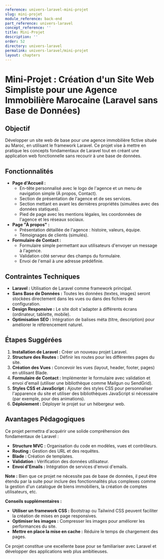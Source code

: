 ```yaml
---
reference: univers-laravel-mini-projet
slug: mini-projet
module_reference: back-end
part_reference: univers-laravel
concept_reference: ''
title: Mini-Projet
description: ''
order: 52
directory: univers-laravel
permalink: univers-laravel/mini-projet
layout: chapters
---
```



# Mini-Projet : Création d'un Site Web Simpliste pour une Agence Immobilière Marocaine (Laravel sans Base de Données)

## Objectif
Développer un site web de base pour une agence immobilière fictive située au Maroc, en utilisant le framework Laravel. Ce projet vise à mettre en pratique les concepts fondamentaux de Laravel tout en créant une application web fonctionnelle sans recourir à une base de données.

## Fonctionnalités
* **Page d'Accueil :**
  * En-tête personnalisé avec le logo de l'agence et un menu de navigation simple (À propos, Contact).
  * Section de présentation de l'agence et de ses services.
  * Section mettant en avant les dernières propriétés (simulées avec des données statiques).
  * Pied de page avec les mentions légales, les coordonnées de l'agence et les réseaux sociaux.
* **Page "À propos" :**
  * Présentation détaillée de l'agence : histoire, valeurs, équipe.
  * Témoignages de clients (simulés).
* **Formulaire de Contact :**
  * Formulaire simple permettant aux utilisateurs d'envoyer un message à l'agence.
  * Validation côté serveur des champs du formulaire.
  * Envoi de l'email à une adresse prédéfinie.

## Contraintes Techniques
* **Laravel :** Utilisation de Laravel comme framework principal.
* **Sans Base de Données :** Toutes les données (textes, images) seront stockées directement dans les vues ou dans des fichiers de configuration.
* **Design Responsive :** Le site doit s'adapter à différents écrans (ordinateur, tablette, mobile).
* **Optimisation SEO :** Intégration de balises méta (titre, description) pour améliorer le référencement naturel.

## Étapes Suggérées
1. **Installation de Laravel :** Créer un nouveau projet Laravel.
2. **Structure des Routes :** Définir les routes pour les différentes pages du site.
3. **Création des Vues :** Concevoir les vues (layout, header, footer, pages) en utilisant Blade.
4. **Formulaire de Contact :** Implémenter le formulaire avec validation et envoi d'email (utiliser une bibliothèque comme Mailgun ou SendGrid).
5. **Styles CSS et JavaScript :** Ajouter des styles CSS pour personnaliser l'apparence du site et utiliser des bibliothèques JavaScript si nécessaire (par exemple, pour des animations).
6. **Déploiement :** Déployer le projet sur un hébergeur web.

## Avantages Pédagogiques
Ce projet permettra d'acquérir une solide compréhension des fondamentaux de Laravel :
* **Structure MVC :** Organisation du code en modèles, vues et contrôleurs.
* **Routing :** Gestion des URL et des requêtes.
* **Blade :** Création de templates.
* **Validation :** Vérification des données utilisateur.
* **Envoi d'Emails :** Intégration de services d'envoi d'emails.

**Note :** Bien que ce projet ne nécessite pas de base de données, il peut être étendu par la suite pour inclure des fonctionnalités plus complexes comme la gestion d'un catalogue de biens immobiliers, la création de comptes utilisateurs, etc.

**Conseils supplémentaires :**
* **Utiliser un framework CSS :** Bootstrap ou Tailwind CSS peuvent faciliter la création de mises en page responsives.
* **Optimiser les images :** Compresser les images pour améliorer les performances du site.
* **Mettre en place la mise en cache :** Réduire le temps de chargement des pages.

Ce projet constitue une excellente base pour se familiariser avec Laravel et développer des applications web plus ambitieuses. 



